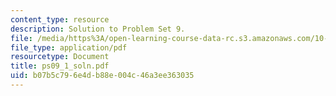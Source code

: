 ```yaml
---
content_type: resource
description: Solution to Problem Set 9.
file: /media/https%3A/open-learning-course-data-rc.s3.amazonaws.com/10-40-chemical-engineering-thermodynamics-fall-2003/b07b5c796e4db88e004c46a3ee363035_ps09_1_soln.pdf
file_type: application/pdf
resourcetype: Document
title: ps09_1_soln.pdf
uid: b07b5c79-6e4d-b88e-004c-46a3ee363035
---
```

